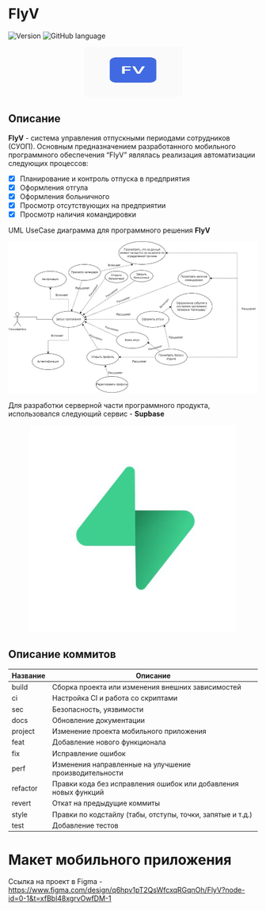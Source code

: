 # **FlyV**

![Version](https://img.shields.io/badge/version-1.0.0-blue) 
![GitHub language](https://img.shields.io/github/languages/top/frepsik/FlyV?color=green)

<p align="center">
  <img src="./docs/images/logo.jpg" alt="logo" width="200" height="100">
</p>

## Описание

**FlyV** - система управления отпускными периодами сотрудников (СУОП). Основным предназначением разработанного мобильного программного обеспечения “FlyV” являлась реализация автоматизации следующих процессов:
- [X] Планирование и контроль отпуска в предприятия
- [X] Оформления отгула
- [X] Оформления больничного
- [X] Просмотр отсутствующих на предприятии
- [X] Просмотр наличия командировки

UML UseCase диаграмма для программного решения **FlyV**
<p align="center">
  <img src="./docs/images/UseCase.jpg" alt="uml">
</p>

Для разработки серверной части программного продукта, использовался следующий сервис - **Supbase**
<p align="center">
  <img src="./docs/images/supabase.jpg" alt="database">
</p>



## Описание коммитов
| Название | Описание                                                        |
|----------|-----------------------------------------------------------------|
| build	   | Сборка проекта или изменения внешних зависимостей               |
| ci       | Настройка CI и работа со скриптами                              |
| sec      | Безопасность, уязвимости                                        |
| docs	   | Обновление документации                                         |
| project     | Изменение проекта мобильного приложения
| feat	   | Добавление нового функционала                                   |
| fix	   | Исправление ошибок                                              |
| perf	   | Изменения направленные на улучшение производительности          |
| refactor | Правки кода без исправления ошибок или добавления новых функций |
| revert   | Откат на предыдущие коммиты                                     |
| style	   | Правки по кодстайлу (табы, отступы, точки, запятые и т.д.)      |
| test	   | Добавление тестов                                               |

# Макет мобильного приложения
Ссылка на проект в Figma - https://www.figma.com/design/q6hpv1pT2QsWfcxqRGqnOh/FlyV?node-id=0-1&t=xfBbl48xgrvOwfDM-1
